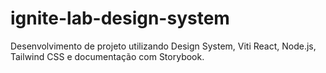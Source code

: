 # ignite-lab-design-system
Desenvolvimento de projeto utilizando Design System, Viti React, Node.js, Tailwind CSS e documentação com Storybook.
